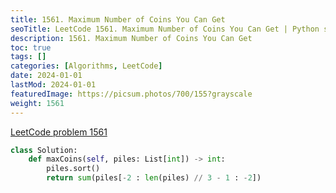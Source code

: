 ```yaml
---
title: 1561. Maximum Number of Coins You Can Get
seoTitle: LeetCode 1561. Maximum Number of Coins You Can Get | Python solution and explanation
description: 1561. Maximum Number of Coins You Can Get
toc: true
tags: []
categories: [Algorithms, LeetCode]
date: 2024-01-01
lastMod: 2024-01-01
featuredImage: https://picsum.photos/700/155?grayscale
weight: 1561
---
```


[LeetCode problem 1561](https://leetcode.com/problems/maximum-number-of-coins-you-can-get/)

```python
class Solution:
    def maxCoins(self, piles: List[int]) -> int:
        piles.sort()
        return sum(piles[-2 : len(piles) // 3 - 1 : -2])

```
